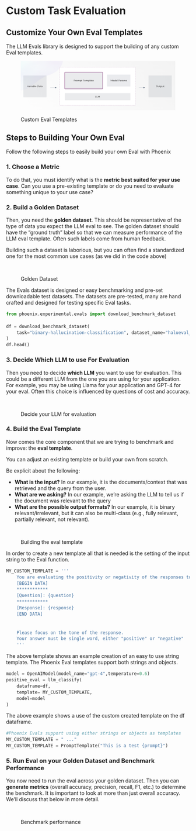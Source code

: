 # Custom Task Evaluation

## Customize Your Own Eval Templates

The LLM Evals library is designed to support the building of any custom Eval templates.

<figure><img src="../../.gitbook/assets/Screenshot 2023-09-04 at 10.06.26 PM.png" alt=""><figcaption><p>Custom Eval Templates</p></figcaption></figure>

## Steps to Building Your Own Eval

Follow the following steps to easily build your own Eval with Phoenix

### 1. Choose a Metric

To do that, you must identify what is the **metric best suited for your use case**. Can you use a pre-existing template or do you need to evaluate something unique to your use case?

### 2. Build a Golden Dataset

Then, you need the **golden dataset**. This should be representative of the type of data you expect the LLM eval to see. The golden dataset should have the “ground truth” label so that we can measure performance of the LLM eval template. Often such labels come from human feedback.

Building such a dataset is laborious, but you can often find a standardized one for the most common use cases (as we did in the code above)

<figure><img src="https://storage.cloud.google.com/arize-assets/phoenix/assets/images/Create_Your_Own_Template_Golden_Dataset.png" alt=""><figcaption><p>Golden Dataset</p></figcaption></figure>

The Evals dataset is designed or easy benchmarking and pre-set downloadable test datasets. The datasets are pre-tested, many are hand crafted and designed for testing specific Eval tasks.

```python
from phoenix.experimental.evals import download_benchmark_dataset

df = download_benchmark_dataset(
    task="binary-hallucination-classification", dataset_name="halueval_qa_data"
)
df.head()
```

### 3. Decide Which LLM to use For Evaluation

Then you need to decide **which LLM** you want to use for evaluation. This could be a different LLM from the one you are using for your application. For example, you may be using Llama for your application and GPT-4 for your eval. Often this choice is influenced by questions of cost and accuracy.

<figure><img src="https://storage.cloud.google.com/arize-assets/phoenix/assets/images/Create_Your_Own_Template_Pick_Model.png" alt=""><figcaption><p>Decide your LLM for evaluation</p></figcaption></figure>

### 4. Build the Eval Template

Now comes the core component that we are trying to benchmark and improve: the **eval template**.

You can adjust an existing template or build your own from scratch.

Be explicit about the following:

* **What is the input?** In our example, it is the documents/context that was retrieved and the query from the user.
* **What are we asking?** In our example, we’re asking the LLM to tell us if the document was relevant to the query
* **What are the possible output formats?** In our example, it is binary relevant/irrelevant, but it can also be multi-class (e.g., fully relevant, partially relevant, not relevant).

<figure><img src="https://storage.cloud.google.com/arize-assets/phoenix/assets/images/Create_Your_Own_Template.png" alt=""><figcaption><p>Building the eval template</p></figcaption></figure>

In order to create a new template all that is needed is the setting of the input string to the Eval function.

```python
MY_CUSTOM_TEMPLATE = '''
    You are evaluating the positivity or negativity of the responses to questions.
    [BEGIN DATA]
    ************
    [Question]: {question}
    ************
    [Response]: {response}
    [END DATA]


    Please focus on the tone of the response.
    Your answer must be single word, either "positive" or "negative"
    '''
```

The above template shows an example creation of an easy to use string template. The Phoenix Eval templates support both strings and objects.

```python
model = OpenAIModel(model_name="gpt-4",temperature=0.6)
positive_eval = llm_classify(
    dataframe=df,
    template= MY_CUSTOM_TEMPLATE,
    model=model
)
```

The above example shows a use of the custom created template on the df dataframe.

```python
#Phoenix Evals support using either strings or objects as templates
MY_CUSTOM_TEMPLATE = " ..."
MY_CUSTOM_TEMPLATE = PromptTemplate("This is a test {prompt}")
```

### 5. Run Eval on your Golden Dataset and Benchmark Performance

You now need to run the eval across your golden dataset. Then you can **generate metrics** (overall accuracy, precision, recall, F1, etc.) to determine the benchmark. It is important to look at more than just overall accuracy. We’ll discuss that below in more detail.

<figure><img src="https://storage.cloud.google.com/arize-assets/phoenix/assets/images/Create_Your_Own_Template_Benchmark.png" alt=""><figcaption><p>Benchmark performance</p></figcaption></figure>
